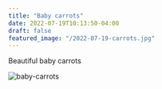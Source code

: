 ```yaml
---
title: "Baby carrots"
date: 2022-07-19T10:13:50-04:00
draft: false
featured_image: "/2022-07-19-carrots.jpg"
---
```


Beautiful baby carrots

![baby-carrots](/2022-07-19-carrots.jpg)
